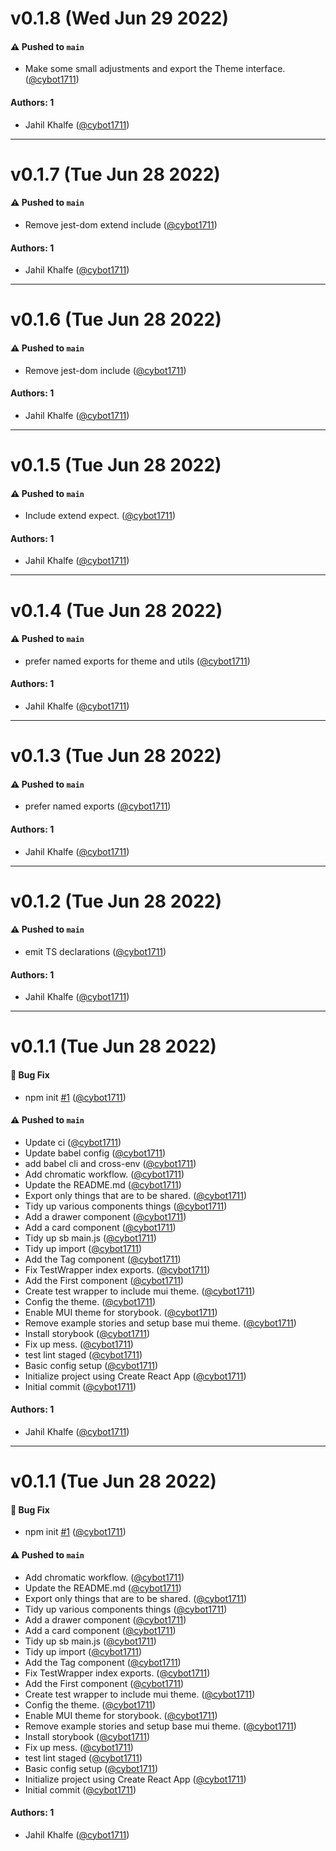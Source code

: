 # v0.1.8 (Wed Jun 29 2022)

#### ⚠️ Pushed to `main`

- Make some small adjustments and export the Theme interface. ([@cybot1711](https://github.com/cybot1711))

#### Authors: 1

- Jahil Khalfe ([@cybot1711](https://github.com/cybot1711))

---

# v0.1.7 (Tue Jun 28 2022)

#### ⚠️ Pushed to `main`

- Remove jest-dom extend include ([@cybot1711](https://github.com/cybot1711))

#### Authors: 1

- Jahil Khalfe ([@cybot1711](https://github.com/cybot1711))

---

# v0.1.6 (Tue Jun 28 2022)

#### ⚠️ Pushed to `main`

- Remove jest-dom include ([@cybot1711](https://github.com/cybot1711))

#### Authors: 1

- Jahil Khalfe ([@cybot1711](https://github.com/cybot1711))

---

# v0.1.5 (Tue Jun 28 2022)

#### ⚠️ Pushed to `main`

- Include extend expect. ([@cybot1711](https://github.com/cybot1711))

#### Authors: 1

- Jahil Khalfe ([@cybot1711](https://github.com/cybot1711))

---

# v0.1.4 (Tue Jun 28 2022)

#### ⚠️ Pushed to `main`

- prefer named exports for theme and utils ([@cybot1711](https://github.com/cybot1711))

#### Authors: 1

- Jahil Khalfe ([@cybot1711](https://github.com/cybot1711))

---

# v0.1.3 (Tue Jun 28 2022)

#### ⚠️ Pushed to `main`

- prefer named exports ([@cybot1711](https://github.com/cybot1711))

#### Authors: 1

- Jahil Khalfe ([@cybot1711](https://github.com/cybot1711))

---

# v0.1.2 (Tue Jun 28 2022)

#### ⚠️ Pushed to `main`

- emit TS declarations ([@cybot1711](https://github.com/cybot1711))

#### Authors: 1

- Jahil Khalfe ([@cybot1711](https://github.com/cybot1711))

---

# v0.1.1 (Tue Jun 28 2022)

#### 🐛 Bug Fix

- npm init [#1](https://github.com/cybot1711/kleen-ui/pull/1) ([@cybot1711](https://github.com/cybot1711))

#### ⚠️ Pushed to `main`

- Update ci ([@cybot1711](https://github.com/cybot1711))
- Update babel config ([@cybot1711](https://github.com/cybot1711))
- add babel cli and cross-env ([@cybot1711](https://github.com/cybot1711))
- Add chromatic workflow. ([@cybot1711](https://github.com/cybot1711))
- Update the README.md ([@cybot1711](https://github.com/cybot1711))
- Export only things that are to be shared. ([@cybot1711](https://github.com/cybot1711))
- Tidy up various components things ([@cybot1711](https://github.com/cybot1711))
- Add a drawer component ([@cybot1711](https://github.com/cybot1711))
- Add a card component ([@cybot1711](https://github.com/cybot1711))
- Tidy up sb main.js ([@cybot1711](https://github.com/cybot1711))
- Tidy up import ([@cybot1711](https://github.com/cybot1711))
- Add the Tag component ([@cybot1711](https://github.com/cybot1711))
- Fix TestWrapper index exports. ([@cybot1711](https://github.com/cybot1711))
- Add the First component ([@cybot1711](https://github.com/cybot1711))
- Create test wrapper to include mui theme. ([@cybot1711](https://github.com/cybot1711))
- Config the theme. ([@cybot1711](https://github.com/cybot1711))
- Enable MUI theme for storybook. ([@cybot1711](https://github.com/cybot1711))
- Remove example stories and setup base mui theme. ([@cybot1711](https://github.com/cybot1711))
- Install storybook ([@cybot1711](https://github.com/cybot1711))
- Fix up mess. ([@cybot1711](https://github.com/cybot1711))
- test lint staged ([@cybot1711](https://github.com/cybot1711))
- Basic config setup ([@cybot1711](https://github.com/cybot1711))
- Initialize project using Create React App ([@cybot1711](https://github.com/cybot1711))
- Initial commit ([@cybot1711](https://github.com/cybot1711))

#### Authors: 1

- Jahil Khalfe ([@cybot1711](https://github.com/cybot1711))

---

# v0.1.1 (Tue Jun 28 2022)

#### 🐛 Bug Fix

- npm init [#1](https://github.com/cybot1711/kleen-ui/pull/1) ([@cybot1711](https://github.com/cybot1711))

#### ⚠️ Pushed to `main`

- Add chromatic workflow. ([@cybot1711](https://github.com/cybot1711))
- Update the README.md ([@cybot1711](https://github.com/cybot1711))
- Export only things that are to be shared. ([@cybot1711](https://github.com/cybot1711))
- Tidy up various components things ([@cybot1711](https://github.com/cybot1711))
- Add a drawer component ([@cybot1711](https://github.com/cybot1711))
- Add a card component ([@cybot1711](https://github.com/cybot1711))
- Tidy up sb main.js ([@cybot1711](https://github.com/cybot1711))
- Tidy up import ([@cybot1711](https://github.com/cybot1711))
- Add the Tag component ([@cybot1711](https://github.com/cybot1711))
- Fix TestWrapper index exports. ([@cybot1711](https://github.com/cybot1711))
- Add the First component ([@cybot1711](https://github.com/cybot1711))
- Create test wrapper to include mui theme. ([@cybot1711](https://github.com/cybot1711))
- Config the theme. ([@cybot1711](https://github.com/cybot1711))
- Enable MUI theme for storybook. ([@cybot1711](https://github.com/cybot1711))
- Remove example stories and setup base mui theme. ([@cybot1711](https://github.com/cybot1711))
- Install storybook ([@cybot1711](https://github.com/cybot1711))
- Fix up mess. ([@cybot1711](https://github.com/cybot1711))
- test lint staged ([@cybot1711](https://github.com/cybot1711))
- Basic config setup ([@cybot1711](https://github.com/cybot1711))
- Initialize project using Create React App ([@cybot1711](https://github.com/cybot1711))
- Initial commit ([@cybot1711](https://github.com/cybot1711))

#### Authors: 1

- Jahil Khalfe ([@cybot1711](https://github.com/cybot1711))
